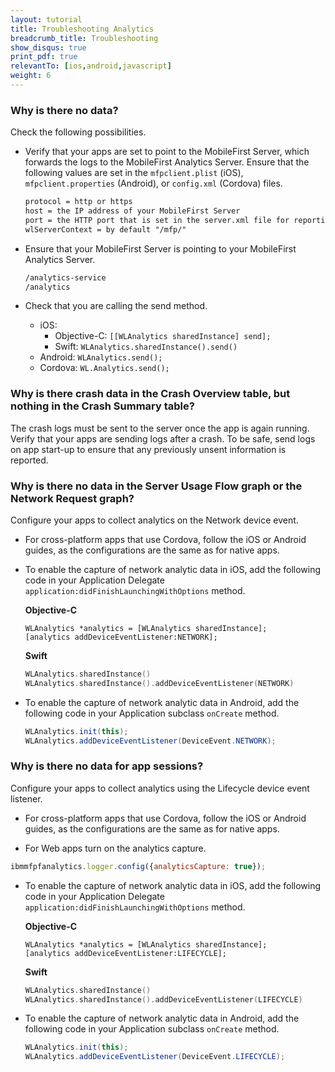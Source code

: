 ```yaml
---
layout: tutorial
title: Troubleshooting Analytics
breadcrumb_title: Troubleshooting
show_disqus: true
print_pdf: true
relevantTo: [ios,android,javascript]
weight: 6
---
```

### Why is there no data?
Check the following possibilities.

* Verify that your apps are set to point to the MobileFirst Server, which forwards the logs to the MobileFirst Analytics Server. Ensure that the following values are set in the  `mfpclient.plist` (iOS),  `mfpclient.properties` (Android), or  `config.xml` (Cordova) files.

    ```xml
    protocol = http or https
    host = the IP address of your MobileFirst Server
    port = the HTTP port that is set in the server.xml file for reporting analytics
    wlServerContext = by default "/mfp/"
    ```

* Ensure that your MobileFirst Server is pointing to your MobileFirst Analytics Server.

    ```xml
    /analytics-service
    /analytics
    ```

* Check that you are calling the send method.
    * iOS:
      * Objective-C: `[[WLAnalytics sharedInstance] send];`
      * Swift:  `WLAnalytics.sharedInstance().send()`
    * Android: `WLAnalytics.send();`
    * Cordova: `WL.Analytics.send();`

### Why is there crash data in the Crash Overview table, but nothing in the Crash Summary table?
The crash logs must be sent to the server once the app is again running. Verify that your apps are sending logs after a crash. To be safe, send logs on app start-up to ensure that any previously unsent information is reported.

### Why is there no data in the Server Usage Flow graph or the Network Request graph?
Configure your apps to collect analytics on the Network device event.

* For cross-platform apps that use Cordova, follow the iOS or Android guides, as the configurations are the same as for native apps.
* To enable the capture of network analytic data in iOS, add the following code in your Application Delegate `application:didFinishLaunchingWithOptions` method.

    **Objective-C**

    ```objc
    WLAnalytics *analytics = [WLAnalytics sharedInstance];
    [analytics addDeviceEventListener:NETWORK];
    ```

    **Swift**

    ```Swift
    WLAnalytics.sharedInstance()
    WLAnalytics.sharedInstance().addDeviceEventListener(NETWORK)
    ```

* To enable the capture of network analytic data in Android, add the following code in your Application subclass `onCreate` method.

    ```java
    WLAnalytics.init(this);
    WLAnalytics.addDeviceEventListener(DeviceEvent.NETWORK);
    ```

### Why is there no data for app sessions?
Configure your apps to collect analytics using the Lifecycle device event listener.

* For cross-platform apps that use Cordova, follow the iOS or Android guides, as the configurations are the same as for native apps.

* For Web apps turn on the analytics capture.

 ```javascript
 ibmmfpfanalytics.logger.config({analyticsCapture: true});
 ```

* To enable the capture of network analytic data in iOS, add the following code in your Application Delegate `application:didFinishLaunchingWithOptions` method.

    **Objective-C**

    ```objc
    WLAnalytics *analytics = [WLAnalytics sharedInstance];
    [analytics addDeviceEventListener:LIFECYCLE];
    ```

    **Swift**

    ```Swift
    WLAnalytics.sharedInstance()
    WLAnalytics.sharedInstance().addDeviceEventListener(LIFECYCLE)
    ```

* To enable the capture of network analytic data in Android, add the following code in your Application subclass `onCreate` method.

    ```java
    WLAnalytics.init(this);
    WLAnalytics.addDeviceEventListener(DeviceEvent.LIFECYCLE);
    ```
